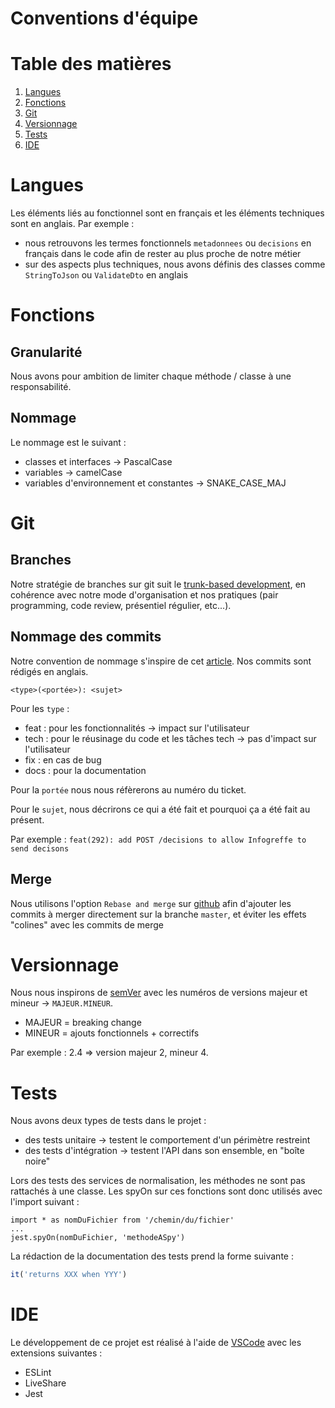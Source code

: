 # Conventions d'équipe

# Table des matières
1. [Langues](#langues)
2. [Fonctions](#fonctions)
3. [Git](#git)
4. [Versionnage](#versionnage)
5. [Tests](#tests)
6. [IDE](#ide)


# Langues <a name="langues">
Les éléments liés au fonctionnel sont en français et les éléments techniques sont en anglais.
Par exemple :
- nous retrouvons les termes fonctionnels `metadonnees` ou `decisions` en français dans le code afin de rester au plus proche de notre métier
- sur des aspects plus techniques, nous avons définis des classes comme `StringToJson` ou `ValidateDto` en anglais

# Fonctions <a name="fonctions"></a>
## Granularité

Nous avons pour ambition de limiter chaque méthode / classe à une responsabilité.

## Nommage

Le nommage est le suivant : 
- classes et interfaces &rarr; PascalCase
- variables &rarr; camelCase
- variables d'environnement et constantes &rarr; SNAKE_CASE_MAJ

# Git <a name="git"></a>
## Branches
Notre stratégie de branches sur git suit le [trunk-based development](https://trunkbaseddevelopment.com/), en cohérence avec notre mode d'organisation et nos pratiques (pair programming, code review, présentiel régulier, etc...).

## Nommage des commits
Notre convention de nommage s'inspire de cet [article](https://buzut.net/cours/versioning-avec-git/bien-nommer-ses-commits).
Nos commits sont rédigés en anglais.

`<type>(<portée>): <sujet>`

Pour les `type` :
- feat : pour les fonctionnalités &rarr; impact sur l'utilisateur
- tech : pour le réusinage du code et les tâches tech &rarr; pas d'impact sur l'utilisateur
- fix : en cas de bug 
- docs : pour la documentation

Pour la `portée` nous nous réfèrerons au numéro du ticket.

Pour le `sujet`, nous décrirons ce qui a été fait et pourquoi ça a été fait au présent.

Par exemple : `feat(292): add POST /decisions to allow Infogreffe to send decisons`

## Merge
Nous utilisons l'option `Rebase and merge` sur [github](https://github.com/Cour-de-cassation) afin d'ajouter les commits à merger directement sur la branche `master`, et éviter les effets "colines" avec les commits de merge

# Versionnage <a name="versionnage"></a>

Nous nous inspirons de [semVer](https://semver.org/lang/fr/) avec les numéros de versions majeur et mineur &rarr; `MAJEUR.MINEUR`.

- MAJEUR = breaking change
- MINEUR = ajouts fonctionnels + correctifs

Par exemple : 2.4 => version majeur 2, mineur 4.

# Tests <a name="tests"></a>
Nous avons deux types de tests dans le projet : 
- des tests unitaire &rarr; testent le comportement d'un périmètre restreint
- des tests d'intégration &rarr; testent l'API dans son ensemble, en "boîte noire" 

Lors des tests des services de normalisation, les méthodes ne sont pas rattachés à une classe. Les spyOn sur ces fonctions sont donc utilisés avec l'import suivant :
```JS
import * as nomDuFichier from '/chemin/du/fichier'
...
jest.spyOn(nomDuFichier, 'methodeASpy')
```

La rédaction de la documentation des tests prend la forme suivante : 
```js
it('returns XXX when YYY')
```

# IDE <a name="IDE">
Le développement de ce projet est réalisé à l'aide de [VSCode](https://code.visualstudio.com/) avec les extensions suivantes :
 - ESLint
 - LiveShare
 - Jest